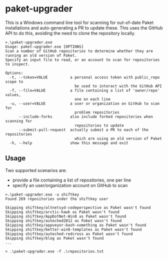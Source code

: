 # paket-upgrader

This is a Windows command line tool for scanning for out-of-date Paket
installations and auto-generating a PR to update these. This uses the GitHub
API to do this, avoiding the need to clone the repository locally.

```shellsession
>.\paket-upgrader.exe
Usage: paket-upgrader.exe [OPTIONS]
Scan a number of GitHub repositories to determine whether they are running an old version of Paket.
Specify an input file to read, or an account to scan for repositories to inspect.

Options:
  -t, --token=VALUE          a personal access token with public_repo scope to
                               be used to interact with the GitHub API
  -f, --file=VALUE           a file containing a list of 'owner/repo' values,
                               one on each line
  -u, --user=VALUE           a user or organization on GitHub to scan for
                               problem repositories
      --include-forks        also include forked repositories when scanning for
                               repositories to update
      --submit-pull-request  actually submit a PR to each of the repositories
                               which are using an old version of Paket
  -h, --help                 show this message and exit
```

## Usage

Two supported scenarios are:

  - provide a file containing a list of repositories, one per line
  - specify an user/organization account on GitHub to scan

```
>.\paket-upgrader.exe -u shiftkey
Found 269 repositories under the shiftkey user

Skipping shiftkey/altnetsyd-codeperspective as Paket wasn't found
Skipping shiftkey/arctic-hawk as Paket wasn't found
Skipping shiftkey/AppDotNet-Win8 as Paket wasn't found
Skipping shiftkey/auteched2012 as Paket wasn't found
Skipping shiftkey/appveyor-bash-something as Paket wasn't found
Skipping shiftkey/better-win8-templates as Paket wasn't found
Skipping shiftkey/auteched-redcross as Paket wasn't found
Skipping shiftkey/blog as Paket wasn't found
...
```

```
> .\paket-upgrader.exe -f .\repositories.txt
```

